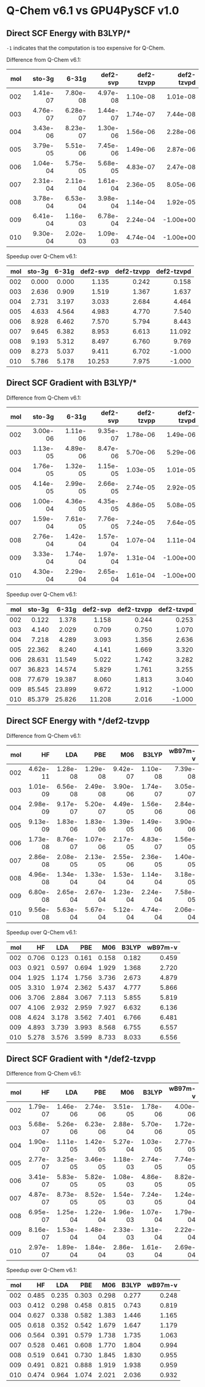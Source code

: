 # Q-Chem v6.1 vs GPU4PySCF v1.0

## Direct SCF Energy with B3LYP/*

`-1` indicates that the computation is too expensive for Q-Chem.

Difference from Q-Chem v6.1:

|   mol |   sto-3g |    6-31g |   def2-svp |   def2-tzvpp |   def2-tzvpd |
|------:|---------:|---------:|-----------:|-------------:|-------------:|
|   002 | 1.41e-07 | 7.80e-08 |   4.97e-08 |     1.10e-08 |     1.01e-08 |
|   003 | 4.76e-07 | 6.28e-07 |   1.44e-07 |     1.74e-07 |     7.44e-08 |
|   004 | 3.43e-06 | 8.23e-07 |   1.30e-06 |     1.56e-06 |     2.28e-06 |
|   005 | 3.79e-05 | 5.51e-06 |   7.45e-06 |     1.49e-06 |     2.87e-06 |
|   006 | 1.04e-04 | 5.75e-05 |   5.68e-05 |     4.83e-07 |     2.47e-08 |
|   007 | 2.31e-04 | 2.11e-04 |   1.61e-04 |     2.36e-05 |     8.05e-06 |
|   008 | 3.78e-04 | 6.53e-04 |   3.98e-04 |     1.14e-04 |     1.92e-05 |
|   009 | 6.41e-04 | 1.16e-03 |   6.78e-04 |     2.24e-04 |    -1.00e+00 |
|   010 | 9.30e-04 | 2.02e-03 |   1.09e-03 |     4.74e-04 |    -1.00e+00 |

Speedup over Q-Chem v6.1:

|   mol |   sto-3g |   6-31g |   def2-svp |   def2-tzvpp |   def2-tzvpd |
|------:|---------:|--------:|-----------:|-------------:|-------------:|
|   002 |    0.000 |   0.000 |      1.135 |        0.242 |        0.158 |
|   003 |    2.636 |   0.909 |      1.519 |        1.367 |        1.637 |
|   004 |    2.731 |   3.197 |      3.033 |        2.684 |        4.464 |
|   005 |    4.633 |   4.564 |      4.983 |        4.770 |        7.540 |
|   006 |    8.928 |   6.462 |      7.570 |        5.794 |        8.443 |
|   007 |    9.645 |   6.382 |      8.953 |        6.613 |       11.092 |
|   008 |    9.193 |   5.312 |      8.497 |        6.760 |        9.769 |
|   009 |    8.273 |   5.037 |      9.411 |        6.702 |       -1.000 |
|   010 |    5.786 |   5.178 |     10.253 |        7.975 |       -1.000 |

## Direct SCF Gradient with B3LYP/*


Difference from Q-Chem v6.1:

|   mol |   sto-3g |    6-31g |   def2-svp |   def2-tzvpp |   def2-tzvpd |
|------:|---------:|---------:|-----------:|-------------:|-------------:|
|   002 | 3.00e-06 | 1.11e-06 |   9.35e-07 |     1.78e-06 |     1.49e-06 |
|   003 | 1.13e-05 | 4.89e-06 |   8.47e-06 |     5.70e-06 |     5.29e-06 |
|   004 | 1.76e-05 | 1.32e-05 |   1.15e-05 |     1.03e-05 |     1.01e-05 |
|   005 | 4.14e-05 | 2.99e-05 |   2.66e-05 |     2.74e-05 |     2.92e-05 |
|   006 | 1.00e-04 | 4.36e-05 |   4.35e-05 |     4.86e-05 |     5.08e-05 |
|   007 | 1.59e-04 | 7.61e-05 |   7.76e-05 |     7.24e-05 |     7.64e-05 |
|   008 | 2.76e-04 | 1.42e-04 |   1.57e-04 |     1.07e-04 |     1.11e-04 |
|   009 | 3.33e-04 | 1.74e-04 |   1.97e-04 |     1.31e-04 |    -1.00e+00 |
|   010 | 4.30e-04 | 2.29e-04 |   2.65e-04 |     1.61e-04 |    -1.00e+00 |

Speedup over Q-Chem v6.1:

|   mol |   sto-3g |   6-31g |   def2-svp |   def2-tzvpp |   def2-tzvpd |
|------:|---------:|--------:|-----------:|-------------:|-------------:|
|   002 |    0.122 |   1.378 |      1.158 |        0.244 |        0.253 |
|   003 |    4.140 |   2.029 |      0.709 |        0.750 |        1.070 |
|   004 |    7.218 |   4.289 |      3.093 |        1.356 |        2.636 |
|   005 |   22.362 |   8.240 |      4.141 |        1.669 |        3.320 |
|   006 |   28.631 |  11.549 |      5.022 |        1.742 |        3.282 |
|   007 |   36.823 |  14.574 |      5.829 |        1.761 |        3.255 |
|   008 |   77.679 |  19.387 |      8.060 |        1.813 |        3.040 |
|   009 |   85.545 |  23.899 |      9.672 |        1.912 |       -1.000 |
|   010 |   85.379 |  25.826 |     11.208 |        2.016 |       -1.000 |

## Direct SCF Energy with */def2-tzvpp


Difference from Q-Chem v6.1:

|   mol |       HF |      LDA |      PBE |      M06 |    B3LYP |   wB97m-v |
|------:|---------:|---------:|---------:|---------:|---------:|----------:|
|   002 | 4.62e-11 | 1.28e-08 | 1.29e-08 | 9.42e-07 | 1.10e-08 |  7.39e-08 |
|   003 | 1.01e-09 | 6.56e-08 | 2.49e-08 | 3.90e-06 | 1.74e-07 |  3.05e-07 |
|   004 | 2.98e-09 | 9.17e-07 | 5.20e-07 | 4.49e-05 | 1.56e-06 |  2.84e-06 |
|   005 | 9.13e-09 | 1.83e-06 | 1.83e-06 | 1.39e-05 | 1.49e-06 |  3.90e-06 |
|   006 | 1.73e-08 | 8.76e-07 | 1.07e-06 | 2.17e-05 | 4.83e-07 |  1.56e-05 |
|   007 | 2.86e-08 | 2.08e-05 | 2.13e-05 | 2.55e-06 | 2.36e-05 |  1.40e-05 |
|   008 | 4.96e-08 | 1.34e-04 | 1.33e-04 | 1.53e-04 | 1.14e-04 |  3.18e-05 |
|   009 | 6.80e-08 | 2.65e-04 | 2.67e-04 | 1.23e-04 | 2.24e-04 |  7.58e-05 |
|   010 | 9.56e-08 | 5.63e-04 | 5.67e-04 | 5.12e-04 | 4.74e-04 |  2.06e-04 |

Speedup over Q-Chem v6.1:

|   mol |    HF |   LDA |   PBE |   M06 |   B3LYP |   wB97m-v |
|------:|------:|------:|------:|------:|--------:|----------:|
|   002 | 0.706 | 0.123 | 0.161 | 0.158 |   0.182 |     0.459 |
|   003 | 0.921 | 0.597 | 0.694 | 1.929 |   1.368 |     2.720 |
|   004 | 1.925 | 1.174 | 1.756 | 3.736 |   2.673 |     4.879 |
|   005 | 3.310 | 1.974 | 2.362 | 5.437 |   4.777 |     5.866 |
|   006 | 3.706 | 2.884 | 3.067 | 7.113 |   5.855 |     5.819 |
|   007 | 4.106 | 2.932 | 2.959 | 7.927 |   6.632 |     6.136 |
|   008 | 4.624 | 3.178 | 3.562 | 7.401 |   6.766 |     6.481 |
|   009 | 4.893 | 3.739 | 3.993 | 8.568 |   6.755 |     6.557 |
|   010 | 5.278 | 3.576 | 3.599 | 8.733 |   8.033 |     6.556 |

## Direct SCF Gradient with */def2-tzvpp


Difference from Q-Chem v6.1:

|   mol |       HF |      LDA |      PBE |      M06 |    B3LYP |   wB97m-v |
|------:|---------:|---------:|---------:|---------:|---------:|----------:|
|   002 | 1.79e-07 | 1.46e-06 | 2.74e-06 | 3.51e-05 | 1.78e-06 |  4.00e-06 |
|   003 | 5.68e-07 | 5.26e-06 | 6.23e-06 | 2.88e-04 | 5.70e-06 |  1.72e-05 |
|   004 | 1.90e-07 | 1.11e-05 | 1.42e-05 | 5.27e-04 | 1.03e-05 |  2.77e-05 |
|   005 | 2.77e-07 | 3.25e-05 | 3.46e-05 | 1.18e-03 | 2.74e-05 |  7.74e-05 |
|   006 | 3.41e-07 | 5.83e-05 | 5.82e-05 | 1.08e-03 | 4.86e-05 |  8.82e-05 |
|   007 | 4.87e-07 | 8.73e-05 | 8.52e-05 | 1.54e-03 | 7.24e-05 |  1.24e-04 |
|   008 | 6.95e-07 | 1.25e-04 | 1.22e-04 | 1.96e-03 | 1.07e-04 |  1.79e-04 |
|   009 | 8.16e-07 | 1.53e-04 | 1.48e-04 | 2.33e-03 | 1.31e-04 |  2.22e-04 |
|   010 | 2.97e-07 | 1.89e-04 | 1.84e-04 | 2.86e-03 | 1.61e-04 |  2.69e-04 |

Speedup over Q-Chem v6.1:

|   mol |    HF |   LDA |   PBE |   M06 |   B3LYP |   wB97m-v |
|------:|------:|------:|------:|------:|--------:|----------:|
|   002 | 0.485 | 0.235 | 0.303 | 0.298 |   0.277 |     0.248 |
|   003 | 0.412 | 0.298 | 0.458 | 0.815 |   0.743 |     0.819 |
|   004 | 0.627 | 0.338 | 0.582 | 1.383 |   1.446 |     1.165 |
|   005 | 0.618 | 0.352 | 0.542 | 1.679 |   1.647 |     1.179 |
|   006 | 0.564 | 0.391 | 0.579 | 1.738 |   1.735 |     1.063 |
|   007 | 0.528 | 0.461 | 0.608 | 1.770 |   1.804 |     0.994 |
|   008 | 0.519 | 0.641 | 0.730 | 1.845 |   1.830 |     0.955 |
|   009 | 0.491 | 0.821 | 0.888 | 1.919 |   1.938 |     0.959 |
|   010 | 0.474 | 0.964 | 1.074 | 2.021 |   2.036 |     0.932 |
